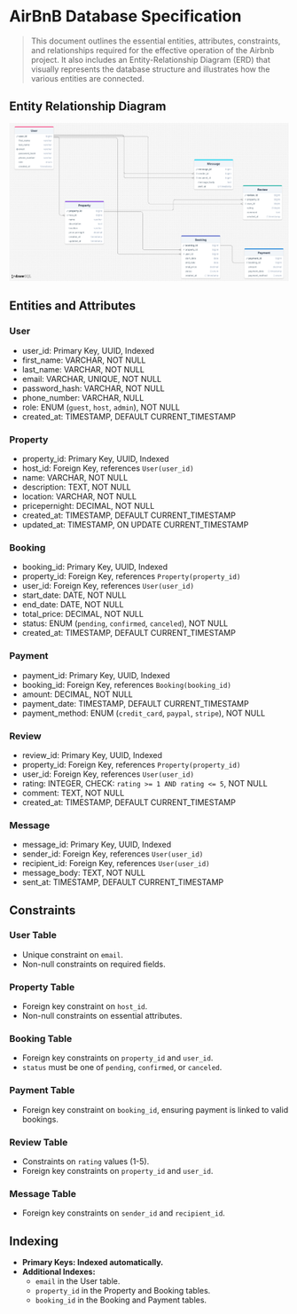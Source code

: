 # AirBnB Database Specification
> This document outlines the essential entities, attributes, constraints, and relationships required for the effective operation of the Airbnb project. It also includes an Entity-Relationship Diagram (ERD) that visually represents the database structure and illustrates how the various entities are connected.



## Entity Relationship Diagram
![](./db.png)

## Entities and Attributes
### User
  - user_id: Primary Key, UUID, Indexed
  - first_name: VARCHAR, NOT NULL
  - last_name: VARCHAR, NOT NULL
  - email: VARCHAR, UNIQUE, NOT NULL
  - password_hash: VARCHAR, NOT NULL
  - phone_number: VARCHAR, NULL
  - role: ENUM (`guest`, `host`, `admin`), NOT NULL
  - created_at: TIMESTAMP, DEFAULT CURRENT_TIMESTAMP

### Property
  - property_id: Primary Key, UUID, Indexed
  - host_id: Foreign Key, references `User(user_id)`
  - name: VARCHAR, NOT NULL
  - description: TEXT, NOT NULL
  - location: VARCHAR, NOT NULL
  - pricepernight: DECIMAL, NOT NULL
  - created_at: TIMESTAMP, DEFAULT CURRENT_TIMESTAMP
  - updated_at: TIMESTAMP, ON UPDATE CURRENT_TIMESTAMP


### Booking
  - booking_id: Primary Key, UUID, Indexed
  - property_id: Foreign Key, references `Property(property_id)`
  - user_id: Foreign Key, references `User(user_id)`
  - start_date: DATE, NOT NULL
  - end_date: DATE, NOT NULL
  - total_price: DECIMAL, NOT NULL
  - status: ENUM (`pending`, `confirmed`, `canceled`), NOT NULL
  - created_at: TIMESTAMP, DEFAULT CURRENT_TIMESTAMP

### Payment
  - payment_id: Primary Key, UUID, Indexed
  - booking_id: Foreign Key, references `Booking(booking_id)`
  - amount: DECIMAL, NOT NULL
  - payment_date: TIMESTAMP, DEFAULT CURRENT_TIMESTAMP
  - payment_method: ENUM (`credit_card`, `paypal`, `stripe`), NOT NULL


### Review
  - review_id: Primary Key, UUID, Indexed
  - property_id: Foreign Key, references `Property(property_id)`
  - user_id: Foreign Key, references `User(user_id)`
  - rating: INTEGER, CHECK: `rating >= 1 AND rating <= 5`, NOT NULL
  - comment: TEXT, NOT NULL
  - created_at: TIMESTAMP, DEFAULT CURRENT_TIMESTAMP


### Message
  - message_id: Primary Key, UUID, Indexed
  - sender_id: Foreign Key, references `User(user_id)`
  - recipient_id: Foreign Key, references `User(user_id)`
  - message_body: TEXT, NOT NULL
  - sent_at: TIMESTAMP, DEFAULT CURRENT_TIMESTAMP


## Constraints
### User Table
  - Unique constraint on `email`.
  - Non-null constraints on required fields.
### Property Table
  - Foreign key constraint on `host_id`.
  - Non-null constraints on essential attributes.
### Booking Table
  - Foreign key constraints on `property_id` and `user_id`.
  - `status` must be one of `pending`, `confirmed`, or `canceled`.
### Payment Table
  - Foreign key constraint on `booking_id`, ensuring payment is linked to valid bookings.
### Review Table
  - Constraints on `rating` values (1-5).
  - Foreign key constraints on `property_id` and `user_id`.
### Message Table
  - Foreign key constraints on `sender_id` and `recipient_id`.


## Indexing
  - **Primary Keys: Indexed automatically.**
  - **Additional Indexes:**
    - `email` in the User table.
    - `property_id` in the Property and Booking tables.
    - `booking_id` in the Booking and Payment tables.

